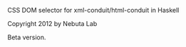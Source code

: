 CSS DOM selector for xml-conduit/html-conduit in Haskell

Copyright 2012 by Nebuta Lab

Beta version.
